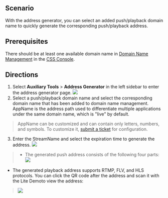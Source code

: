 
## Scenario
With the address generator, you can select an added push/playback domain name to quickly generate the corresponding push/playback address.

## Prerequisites
There should be at least one available domain name in [Domain Name Management](https://intl.cloud.tencent.com/document/product/267/31056) in the [CSS Console](https://console.cloud.tencent.com/live).

## Directions
1. Select **Auxiliary Tools** > **Address Generator** in the left sidebar to enter the address generator page.
![](https://main.qcloudimg.com/raw/1d9741fe544d1c850ab89b22134f6dc8.png)
2. Select a push/playback domain name and select the corresponding domain name that has been added to domain name management. AppName is the address path used to differentiate multiple applications under the same domain name, which is "live" by default.
>AppName can be customized and can contain only letters, numbers, and symbols. To customize it, [submit a ticket](https://console.cloud.tencent.com/workorder/category) for configuration.
3. Enter the StreamName and select the expiration time to generate the address.
![](https://main.qcloudimg.com/raw/d91fe5d373cfc03df2c87562f3984858.png)


>- The generated push address consists of the following four parts:
>![](https://main.qcloudimg.com/raw/22d9f89e4c23916229d477887228931f.png)
- The generated playback address supports RTMP, FLV, and HLS protocols. You can click the QR code after the address and scan it with the Lite Demoto view the address:
>![](https://main.qcloudimg.com/raw/14ec888f258ddf8109c9a6b7246f2d0b.png)
